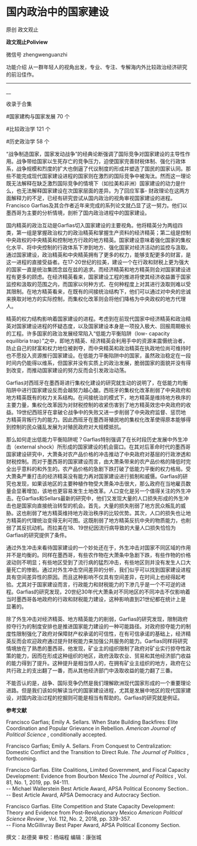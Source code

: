 

#  国内政治中的国家建设

原创 政文观止 

**政文观止Poliview** 

微信号 zhengwenguanzhi

功能介绍 从一群年轻人的视角出发，专业、专注、专解海内外比较政治经济研究的前沿佳作。

____

__

收录于合集

#国家建构与国家发展 70 个

#比较政治学 121 个

#历史政治学 58 个

“战争制造国家，国家发动战争”的经典论断强调了国际竞争对国家建设的主导性作用。战争带给国家以生死存亡的竞争压力，迫使国家完善财税体制、强化行政体系，战争规模和烈度的扩大也倒逼了代议制度的形成并塑造了国民的国家认同。那些不能完成现代国家建设进程的国家则在激烈的国际竞争中被淘汰。然而这一理论既无法解释在缺乏激烈国际竞争的情境下（如拉美和非洲）国家建设的动力是什么，也无法解释国家建设在次国家层面的差异。为了回应军事-
财政理论在这两方面解释力的不足，已经有研究尝试从国内政治的视角审视国家建设的进程。Francisco
Garfias及其合作者近年来完成的系列论文就凸显了这一努力。他们以墨西哥为主要的分析情境，剖析了国内政治进程中的国家建设。

  

国内精英的政治互动是Garfias切入国家建设的主要视角。他将精英分为两组四类，第一组是掌握政治权力的政治精英和掌握生产资料的经济精英；第二组是控制中央政权的中央精英和控制地方行政的地方精英。国家建设意味着强化国家的集权化水平、将中央控制的行政体系下渗到地方、强化国家对经济活动的监控与汲取。通过国家建设，政治精英和中央精英拥有了更多的权力，能够支配更多的财富，是这一进程的直接受益者。在17-20世纪的拉美，建设一个在行政和财税上更为强大的国家一直是统治集团念兹在兹的追求。而经济精英和地方精英则会对国家建设进程有更多的顾虑。在经济精英看来，国家建设工程的推进将使其经济收益置于国家监控和汲取的范围之内，而国家以何种方式、在何种程度上对其进行汲取则难以受其限制。在地方精英看来，在既有的间接统治结构下，他们可以通过对中央的忠诚来换取对地方的实际控制，而集权化改革则会将他们降格为中央政权的地方代理人。

  

精英的权力结构影响着国家建设的进程。考虑到在前现代国家中经济精英和政治精英对国家建设进程的怀疑态度，以及国家建设本身是一项投入极大、回报周期极长的工程。许多国家的政治发展经常陷入“低能力平衡陷阱（low-
capacity equilibria
trap）”之中，即地方精英、经济精英会利用手中的资源来震慑统治者，防止自己的财富和权力地位被剥夺，而中央精英和政治精英在执政地位尚可维持时也不愿投入资源推行国家建设。在低能力平衡陷阱中的国家，虽然政治稳定在一段时间内仍能得以维系，但国家并没有实质上的政治发展，脆弱国家的面貌并没有得到改变，而推动国家建设的努力反而会引发政治动荡。

  

Garfias对西班牙在墨西哥进行集权化建设的研究就生动的说明了，在低能力均衡陷阱中进行国家建设反而会越努力越心酸。西班牙的集权化改革削弱了中央政府和地方精英既有的权力关系结构。在间接统治的模式下，地方精英是维持地方秩序的主要力量，集权化改革因为对财税控制的收紧伤害到了地方精英效忠中央政府的收益。19世纪西班牙在拿破仑战争中的失败又进一步削弱了中央政府监督、惩罚地方精英背叛行为的能力。因此西班牙在墨西哥殖民地的集权化改革使得原本能够得到控制的民众骚乱发展为对殖民政府对大规模抵抗。

  

那么如何走出低能力平衡陷阱呢？Garfias特别强调了在长时段历史发展中外生冲击（external
shock）所形成的国家建设的机会窗口。在其对后革命时代的墨西哥国家建设研究中，大萧条对农产品价格的冲击推动了中央政府对基层的行政渗透和财税控制。而对于墨西哥的国家建设而言，由大萧条带来的农产品价格的降低时完全出乎意料的和外生的。农产品价格的急剧下跌打破了低能力平衡的权力格局。受大萧条严重打击的经济精英没有能力再对国家建设进行抵制和威慑。Garfias的研究也发现，如果该地区的主要种植作物受大萧条冲击很大，那么政府在当地雇员数量会显著增加，该地也更容易发生土地改革。人口变化是另一个值得关注的外生冲击。在Garfias和Sellars最新的研究中，他们又发现大量的人口损失形成的外生冲击也是国家向直接统治转型的机会。首先，大量的损失削弱了地方民众叛乱的威胁。这也削弱了地方精英维持地方政治秩序的比较优势。其次，人口的损失也让地方精英的代理统治变得无利可图。这既削弱了地方精英反抗中央的物质能力，也削弱了其反抗动机。而拉美在18、19世纪因流行病导致的大量人口损失恰恰为Garfias的研究提供了条件。

  

通过外生冲击来看待国家建设的一个妙处还在于，外生冲击对国家不同区域的作用并不是均衡的。同样在墨西哥，有些农作物在大萧条中急剧下跌，有些作物的价格波动则不明显；有些地区受到了流行病的猛烈冲击，有些地区则并没有发生人口大量死亡的惨剧。通过对外生冲击空间差异的分析，我们似乎可以找到国家建设进程具有空间差异性的原因。而且这种影响不仅具有空间差异，在时间上也经得起考验。尤其对于国家建设而言，行政能力和财税能力的下渗几乎是一个不可逆的进程。Garfias的研究发现，20世纪30年代大萧条对不同地区的不同冲击不仅影响着当时墨西哥各地政府的行政和财税能力建设，这种影响直到21世纪都在统计上是显著的。

  

除了外生冲击对经济精英、地方精英能力的削弱，Garfias的研究发现，限制政府掠夺行为的制度安排也是推进国家能力建设的一种可能路径。对政府掠夺能力的制度性限制强化了政府对保障财产权承诺的可信性，在有可信承诺的基础上，经济精英反而会欢迎政府通过提升财税能力来加强公共服务的能力。Garfias同样将研究情境放在了熟悉的墨西哥。他发现，矿业主的组织限制了政府对矿业实行掠夺性政策的能力，因而在形成这种组织的地区，政府汲取农业、贸易和其他经济部门收益的能力得到了提升。这种提升是相当惊人的，在拥有矿业主组织的地方，政府在公共行政上的支出翻了一番，而从其他经济部门中汲取收益的能力翻了三番。

  

不能否认的是，战争、国际竞争仍然是我们理解欧洲现代国家形成的一个重要理论进路。但是我们该如何解读当代的国家建设进程，尤其是发展中地区的现代国家建设，对国内政治过程的挖掘则可能是相当有帮助的。Garfias的研究就是例证。

  

 **参考文献**

Francisco Garfias; Emily A. Sellars. When State Building Backfires: Elite
Coordination and Popular Grievance in Rebellion. _American Journal of
Political Science_ , conditionally accepted.

  

Francisco Garfias; Emily A. Sellars. From Conquest to Centralization: Domestic
Conflict and the Transition to Direct Rule. _The Journal of Politics_ ,
forthcoming.

  

Francisco Garfias. Elite Coalitions, Limited Government, and Fiscal Capacity
Development: Evidence from Bourbon Mexico The _Journal of Politics_ , Vol. 81,
No. 1, 2019, pp. 94-111.  
\-- Michael Wallerstein Best Article Award, APSA Political Economy Section..  
\-- Best Article Award, APSA Democracy and Autocracy Section.

  

Francisco Garfias. Elite Competition and State Capacity Development: Theory
and Evidence from Post-Revolutionary Mexico _American Political Science
Review_ , Vol. 112, No. 2, 2018, pp. 339-357.  
\-- Fiona McGillivray Best Paper Award, APSA Political Economy Section.

  

撰文：赵德昊 审校：杨端程 编辑：康张城

  

  


